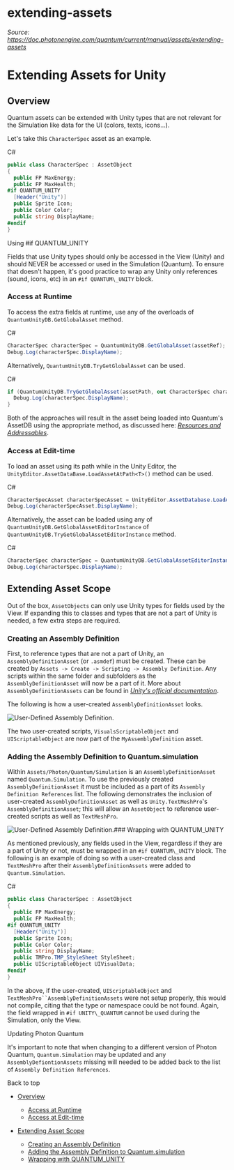 # extending-assets

_Source: https://doc.photonengine.com/quantum/current/manual/assets/extending-assets_

# Extending Assets for Unity

## Overview

Quantum assets can be extended with Unity types that are not relevant for the Simulation like data for the UI (colors, texts, icons...).

Let's take this `CharacterSpec` asset as an example.

C#

```csharp
public class CharacterSpec : AssetObject
{
  public FP MaxEnergy;
  public FP MaxHealth;
#if QUANTUM_UNITY
  [Header("Unity")]
  public Sprite Icon;
  public Color Color;
  public string DisplayName;
#endif
}

```

Using #if QUANTUM\_UNITY

Fields that use Unity types should only be accessed in the View (Unity) and should NEVER be accessed or used in the Simulation (Quantum). To ensure that doesn't happen, it's good practice to wrap any Unity only references (sound, icons, etc) in an `#if QUANTUM\_UNITY` block.

### Access at Runtime

To access the extra fields at runtime, use any of the overloads of `QuantumUnityDB.GetGlobalAsset` method.

C#

```csharp
CharacterSpec characterSpec = QuantumUnityDB.GetGlobalAsset(assetRef);
Debug.Log(characterSpec.DisplayName);

```

Alternatively, `QuantumUnityDB.TryGetGlobalAsset` can be used.

C#

```csharp
if (QuantumUnityDB.TryGetGlobalAsset(assetPath, out CharacterSpec characterSpec)) {
  Debug.Log(characterSpec.DisplayName);
}

```

Both of the approaches will result in the asset being loaded into Quantum's AssetDB using the appropriate method, as discussed here: _[Resources and Addressables](/quantum/current/manual/assets/assets-unity#resources__addressables_and_asset_bundles)_.

### Access at Edit-time

To load an asset using its path while in the Unity Editor, the `UnityEditor.AssetDataBase.LoadAssetAtPath<T>()` method can be used.

C#

```csharp
CharacterSpecAsset characterSpecAsset = UnityEditor.AssetDatabase.LoadAssetAtPath<CharacterSpecAsset>(path);
Debug.Log(characterSpecAsset.DisplayName);

```

Alternatively, the asset can be loaded using any of `QuantumUnityDB.GetGlobalAssetEditorInstance` of `QuantumUnityDB.TryGetGlobalAssetEditorInstance` method.

C#

```csharp
CharacterSpec characterSpec = QuantumUnityDB.GetGlobalAssetEditorInstance<CharacterSpec>(guid);
Debug.Log(characterSpec.DisplayName);

```

## Extending Asset Scope

Out of the box, `AssetObjects` can only use Unity types for fields used by the View. If expanding this to classes and types that are not a part of Unity is needed, a few extra steps are required.

### Creating an Assembly Definition

First, to reference types that are not a part of Unity, an `AssemblyDefinitionAsset` (or `.asmdef`) must be created. These can be created by `Assets -> Create -> Scripting -> Assembly Definition`. Any scripts within the same folder and subfolders as the `AssemblyDefinitionAsset` will now be a part of it. More about `AssemblyDefinitionAssets` can be found in _[Unity's official documentation](https://docs.unity3d.com/6000.0/Documentation/Manual/assembly-definition-files.html)_.

The following is how a user-created `AssemblyDefinitionAsset` looks.

![User-Defined Assembly Definition.](/docs/img/quantum/v3/manual/extending-assets-asmdef.png)

The two user-created scripts, `VisualsScriptableObject` and `UIScriptableObject` are now part of the `MyAssemblyDefinition` asset.

### Adding the Assembly Definition to Quantum.simulation

Within `Assets/Photon/Quantum/Simulation` is an `AssemblyDefinitionAsset` named `Quantum.Simulation`. To use the previously created `AssemblyDefinitionAsset` it must be included as a part of its `Assembly Definition References` list. The following demonstrates the inclusion of user-created `AssemblyDefinitionAsset` as well as `Unity.TextMeshPro`'s `AssemblyDefinitionAsset`; this will allow an `AssetObject` to reference user-created scripts as well as `TextMeshPro`.

![User-Defined Assembly Definition.](/docs/img/quantum/v3/manual/extending-assets-quantum-sim-asmdef.png)### Wrapping with QUANTUM\_UNITY

As mentioned previously, any fields used in the View, regardless if they are a part of Unity or not, must be wrapped in an `#if QUANTUM\_UNITY` block. The following is an example of doing so with a user-created class and `TextMeshPro` after their `AssemblyDefinitionAssets` were added to `Quantum.Simulation`.

C#

```csharp
public class CharacterSpec : AssetObject
{
  public FP MaxEnergy;
  public FP MaxHealth;
#if QUANTUM_UNITY
  [Header("Unity")]
  public Sprite Icon;
  public Color Color;
  public string DisplayName;
  public TMPro.TMP_StyleSheet StyleSheet;
  public UIScriptableObject UIVisualData;
#endif
}

```

In the above, if the user-created, `UIScriptableObject` and `TextMeshPro``AssemblyDefinitionAssets` were not setup properly, this would not compile, citing that the type or namespace could be not found. Again, the field wrapped in `#if UNITY\_QUANTUM` cannot be used during the Simulation, only the View.

Updating Photon Quantum

It's important to note that when changing to a different version of Photon Quantum, `Quantum.Simulation` may be updated and any `AssemblyDefiontionAssets` missing will needed to be added back to the list of `Assembly Definition References`.

Back to top

- [Overview](#overview)

  - [Access at Runtime](#access-at-runtime)
  - [Access at Edit-time](#access-at-edit-time)

- [Extending Asset Scope](#extending-asset-scope)
  - [Creating an Assembly Definition](#creating-an-assembly-definition)
  - [Adding the Assembly Definition to Quantum.simulation](#adding-the-assembly-definition-to-quantum.simulation)
  - [Wrapping with QUANTUM\_UNITY](#wrapping-with-quantum_unity)